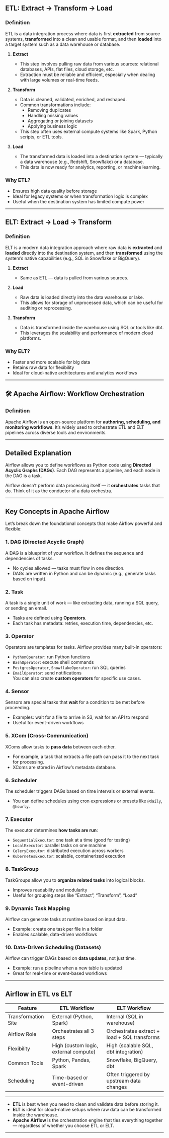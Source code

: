 
##  ETL: Extract → Transform → Load

###  Definition
ETL is a data integration process where data is first **extracted** from source systems, **transformed** into a clean and usable format, and then **loaded** into a target system such as a data warehouse or database.


1. **Extract**  
   - This step involves pulling raw data from various sources: relational databases, APIs, flat files, cloud storage, etc.  
   - Extraction must be reliable and efficient, especially when dealing with large volumes or real-time feeds.

2. **Transform**  
   - Data is cleaned, validated, enriched, and reshaped.  
   - Common transformations include:
     - Removing duplicates
     - Handling missing values
     - Aggregating or joining datasets
     - Applying business logic
   - This step often uses external compute systems like Spark, Python scripts, or ETL tools.

3. **Load**  
   - The transformed data is loaded into a destination system — typically a data warehouse (e.g., Redshift, Snowflake) or a database.  
   - This data is now ready for analytics, reporting, or machine learning.

###  Why ETL?
- Ensures high data quality before storage  
- Ideal for legacy systems or when transformation logic is complex  
- Useful when the destination system has limited compute power  

---

##  ELT: Extract → Load → Transform

###  Definition
ELT is a modern data integration approach where raw data is **extracted** and **loaded** directly into the destination system, and then **transformed** using the system’s native capabilities (e.g., SQL in Snowflake or BigQuery).


1. **Extract**  
   - Same as ETL — data is pulled from various sources.

2. **Load**  
   - Raw data is loaded directly into the data warehouse or lake.  
   - This allows for storage of unprocessed data, which can be useful for auditing or reprocessing.

3. **Transform**  
   - Data is transformed inside the warehouse using SQL or tools like dbt.  
   - This leverages the scalability and performance of modern cloud platforms.

###  Why ELT?
- Faster and more scalable for big data  
- Retains raw data for flexibility  
- Ideal for cloud-native architectures and analytics workflows  

---

## 🛠 Apache Airflow: Workflow Orchestration

###  Definition
Apache Airflow is an open-source platform for **authoring, scheduling, and monitoring workflows**. It’s widely used to orchestrate ETL and ELT pipelines across diverse tools and environments.

---

##  Detailed Explanation

Airflow allows you to define workflows as Python code using **Directed Acyclic Graphs (DAGs)**. Each DAG represents a pipeline, and each node in the DAG is a task.

Airflow doesn’t perform data processing itself — it **orchestrates** tasks that do. Think of it as the conductor of a data orchestra.

---

##  Key Concepts in Apache Airflow

Let’s break down the foundational concepts that make Airflow powerful and flexible:

### 1. **DAG (Directed Acyclic Graph)**  
A DAG is a blueprint of your workflow. It defines the sequence and dependencies of tasks.  
- No cycles allowed — tasks must flow in one direction.  
- DAGs are written in Python and can be dynamic (e.g., generate tasks based on input).

### 2. **Task**  
A task is a single unit of work — like extracting data, running a SQL query, or sending an email.  
- Tasks are defined using **Operators**.  
- Each task has metadata: retries, execution time, dependencies, etc.

### 3. **Operator**  
Operators are templates for tasks. Airflow provides many built-in operators:
- `PythonOperator`: run Python functions  
- `BashOperator`: execute shell commands  
- `PostgresOperator`, `SnowflakeOperator`: run SQL queries  
- `EmailOperator`: send notifications  
You can also create **custom operators** for specific use cases.

### 4. **Sensor**  
Sensors are special tasks that **wait** for a condition to be met before proceeding.  
- Examples: wait for a file to arrive in S3, wait for an API to respond  
- Useful for event-driven workflows

### 5. **XCom (Cross-Communication)**  
XComs allow tasks to **pass data** between each other.  
- For example, a task that extracts a file path can pass it to the next task for processing.  
- XComs are stored in Airflow’s metadata database.

### 6. **Scheduler**  
The scheduler triggers DAGs based on time intervals or external events.  
- You can define schedules using cron expressions or presets like `@daily`, `@hourly`.

### 7. **Executor**  
The executor determines **how tasks are run**:
- `SequentialExecutor`: one task at a time (good for testing)  
- `LocalExecutor`: parallel tasks on one machine  
- `CeleryExecutor`: distributed execution across workers  
- `KubernetesExecutor`: scalable, containerized execution

### 8. **TaskGroup**  
TaskGroups allow you to **organize related tasks** into logical blocks.  
- Improves readability and modularity  
- Useful for grouping steps like “Extract”, “Transform”, “Load”

### 9. **Dynamic Task Mapping**  
Airflow can generate tasks at runtime based on input data.  
- Example: create one task per file in a folder  
- Enables scalable, data-driven workflows

### 10. **Data-Driven Scheduling (Datasets)**  
Airflow can trigger DAGs based on **data updates**, not just time.  
- Example: run a pipeline when a new table is updated  
- Great for real-time or event-based workflows

---

##  Airflow in ETL vs ELT

| Feature               | ETL Workflow                                  | ELT Workflow                                  |
|------------------------|-----------------------------------------------|-----------------------------------------------|
| Transformation Site   | External (Python, Spark)                      | Internal (SQL in warehouse)                   |
| Airflow Role          | Orchestrates all 3 steps                      | Orchestrates extract + load + SQL transforms  |
| Flexibility           | High (custom logic, external compute)         | High (scalable SQL, dbt integration)          |
| Common Tools          | Python, Pandas, Spark                         | Snowflake, BigQuery, dbt                      |
| Scheduling            | Time-based or event-driven                    | Often triggered by upstream data changes      |

---


- **ETL** is best when you need to clean and validate data before storing it.
- **ELT** is ideal for cloud-native setups where raw data can be transformed inside the warehouse.
- **Apache Airflow** is the orchestration engine that ties everything together — regardless of whether you choose ETL or ELT.

---


